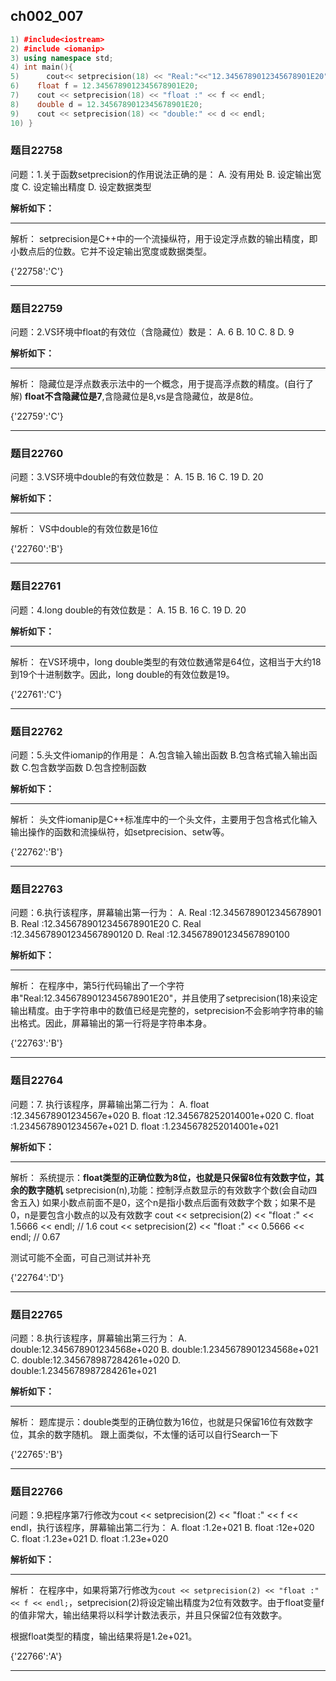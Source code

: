 ## ch002_007
``` c++
1) #include<iostream>
2) #include <iomanip>
3) using namespace std;
4) int main(){
5)      cout<< setprecision(18) << "Real:"<<"12.3456789012345678901E20"<< endl;
6)    float f = 12.3456789012345678901E20;
7)    cout << setprecision(18) << "float :" << f << endl;
8)    double d = 12.3456789012345678901E20;
9)    cout << setprecision(18) << "double:" << d << endl;
10) }

```
### 题目22758
问题：1.关于函数setprecision的作用说法正确的是：
A.  没有用处
B.  设定输出宽度
C.  设定输出精度
D.  设定数据类型


**解析如下：**

------

解析：
setprecision是C++中的一个流操纵符，用于设定浮点数的输出精度，即小数点后的位数。它并不设定输出宽度或数据类型。

{'22758':'C'}

------

### 题目22759
问题：2.VS环境中float的有效位（含隐藏位）数是：
A. 6
B. 10
C. 8
D. 9


**解析如下：**

------

解析：
隐藏位是浮点数表示法中的一个概念，用于提高浮点数的精度。(自行了解)
**float不含隐藏位是7**,含隐藏位是8,vs是含隐藏位，故是8位。

{'22759':'C'}

------

### 题目22760
问题：3.VS环境中double的有效位数是：
A. 15
B.  16
C. 19
D.  20


**解析如下：**

------

解析：
VS中double的有效位数是16位

{'22760':'B'}

------

### 题目22761
问题：4.long double的有效位数是：
A. 15
B.  16
C. 19
D.  20


**解析如下：**

------

解析：
在VS环境中，long double类型的有效位数通常是64位，这相当于大约18到19个十进制数字。因此，long double的有效位数是19。

{'22761':'C'}

------

### 题目22762
问题：5.头文件iomanip的作用是：
A.包含输入输出函数
B.包含格式输入输出函数
C.包含数学函数
D.包含控制函数


**解析如下：**

------

解析：
头文件iomanip是C++标准库中的一个头文件，主要用于包含格式化输入输出操作的函数和流操纵符，如setprecision、setw等。

{'22762':'B'}

------

### 题目22763
问题：6.执行该程序，屏幕输出第一行为：
A. Real  :12.3456789012345678901
B. Real  :12.3456789012345678901E20
C. Real  :12.345678901234567890120
D. Real  :12.345678901234567890100


**解析如下：**

------

解析：
在程序中，第5行代码输出了一个字符串"Real:12.3456789012345678901E20"，并且使用了setprecision(18)来设定输出精度。由于字符串中的数值已经是完整的，setprecision不会影响字符串的输出格式。因此，屏幕输出的第一行将是字符串本身。

{'22763':'B'}

------

### 题目22764
问题：7. 执行该程序，屏幕输出第二行为：
A.  float :12.345678901234567e+020
B.  float :12.345678252014001e+020
C.  float :1.2345678901234567e+021
D.  float :1.2345678252014001e+021


**解析如下：**

------

解析：
系统提示：**float类型的正确位数为8位，也就是只保留8位有效数字位，其余的数字随机**
setprecision(n),功能：控制浮点数显示的有效数字个数(会自动四舍五入)
如果小数点前面不是0，这个n是指小数点后面有效数字个数；如果不是0，n是要包含小数点的以及有效数字
cout << setprecision(2) << "float :" << 1.5666 << endl;  //  1.6
cout << setprecision(2) << "float :" << 0.5666 << endl;  //  0.67

测试可能不全面，可自己测试并补充

{'22764':'D'}

------

### 题目22765
问题：8.执行该程序，屏幕输出第三行为：
A. double:12.345678901234568e+020
B. double:1.2345678901234568e+021
C. double:12.345678987284261e+020
D. double:1.2345678987284261e+021


**解析如下：**

------

解析：
题库提示：double类型的正确位数为16位，也就是只保留16位有效数字位，其余的数字随机。
跟上面类似，不太懂的话可以自行Search一下

{'22765':'B'}

------

### 题目22766
问题：9.把程序第7行修改为cout << setprecision(2) << "float :" << f << endl，执行该程序，屏幕输出第二行为：
A.  float :1.2e+021
B.  float :12e+020
C.  float :1.23e+021
D.  float :1.23e+020


**解析如下：**

------

解析：
在程序中，如果将第7行修改为`cout << setprecision(2) << "float :" << f << endl;`，setprecision(2)将设定输出精度为2位有效数字。由于float变量f的值非常大，输出结果将以科学计数法表示，并且只保留2位有效数字。

根据float类型的精度，输出结果将是1.2e+021。

{'22766':'A'}

------

